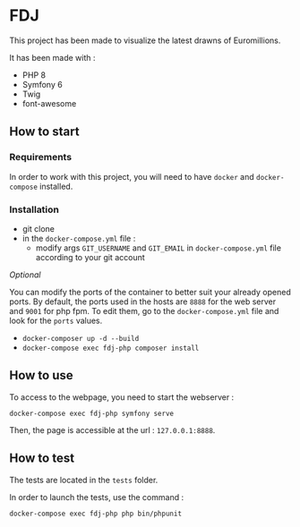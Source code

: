 # FDJ

This project has been made to visualize the latest drawns of Euromillions.

It has been made with :

 * PHP 8
 * Symfony 6
 * Twig 
 * font-awesome

## How to start
### Requirements

In order to work with this project, you will need to have `docker` and `docker-compose` installed.

### Installation

 * git clone
 * in the `docker-compose.yml` file : 
   * modify args `GIT_USERNAME` and `GIT_EMAIL` in `docker-compose.yml` file according to your git account

*Optional*

You can modify the ports of the container to better suit your already opened ports. By default, the ports used in the hosts are `8888` for the web server and `9001` for php fpm. To edit them, go to the `docker-compose.yml` file and look for the `ports` values.

 * `docker-composer up -d --build`
 * `docker-compose exec fdj-php composer install`


## How to use

To access to the webpage, you need to start the webserver : 

`docker-compose exec fdj-php symfony serve`

Then, the page is accessible at the url : `127.0.0.1:8888`.

## How to test

The tests are located in the `tests` folder.

In order to launch the tests, use the command : 

`docker-compose exec fdj-php php bin/phpunit`

